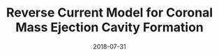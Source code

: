---
title: "Reverse Current Model for Coronal Mass Ejection Cavity Formation"
collection: research
authors: Magnus A. Haw, <b>Pakorn Wongwaitayakornkul</b>, Hui Li, and Paul M. Bellan
excerpt: 'We report here a new model for explaining the three-part structure of coronal mass ejections (CMEs).'
date: 2018-07-31
venue: 'ApJL, 862, L15'
img: 'p2.png'
doi: "https://doi.org/10.3847/2041-8213/aad33c"
pub: 1
---